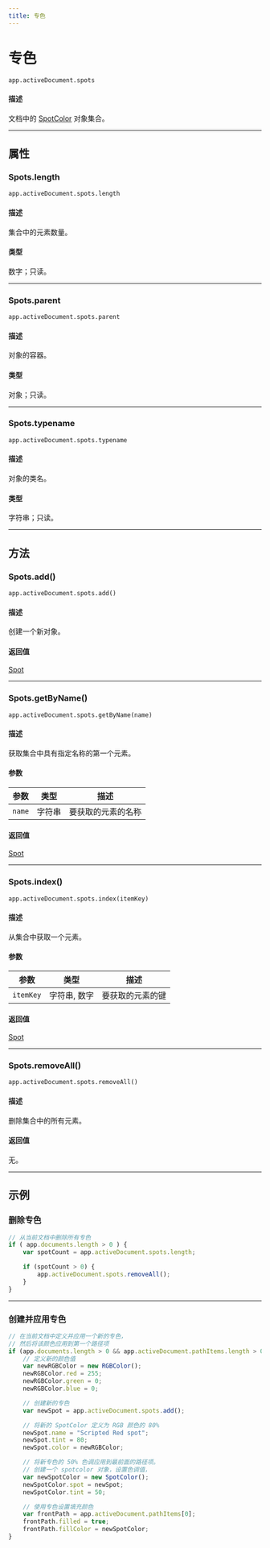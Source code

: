 ```yaml
---
title: 专色
---
```

# 专色

`app.activeDocument.spots`

#### 描述

文档中的 [SpotColor](.././SpotColor) 对象集合。

---

## 属性

### Spots.length

`app.activeDocument.spots.length`

#### 描述

集合中的元素数量。

#### 类型

数字；只读。

---

### Spots.parent

`app.activeDocument.spots.parent`

#### 描述

对象的容器。

#### 类型

对象；只读。

---

### Spots.typename

`app.activeDocument.spots.typename`

#### 描述

对象的类名。

#### 类型

字符串；只读。

---

## 方法

### Spots.add()

`app.activeDocument.spots.add()`

#### 描述

创建一个新对象。

#### 返回值

[Spot](.././Spot)

---

### Spots.getByName()

`app.activeDocument.spots.getByName(name)`

#### 描述

获取集合中具有指定名称的第一个元素。

#### 参数

| 参数      | 类型   | 描述               |
| --------- | ------ | ------------------ |
| `name`    | 字符串 | 要获取的元素的名称 |

#### 返回值

[Spot](.././Spot)

---

### Spots.index()

`app.activeDocument.spots.index(itemKey)`

#### 描述

从集合中获取一个元素。

#### 参数

| 参数      | 类型           | 描述               |
| --------- | -------------- | ------------------ |
| `itemKey` | 字符串, 数字   | 要获取的元素的键   |

#### 返回值

[Spot](.././Spot)

---

### Spots.removeAll()

`app.activeDocument.spots.removeAll()`

#### 描述

删除集合中的所有元素。

#### 返回值

无。

---

## 示例

### 删除专色

```javascript
// 从当前文档中删除所有专色
if ( app.documents.length > 0 ) {
    var spotCount = app.activeDocument.spots.length;

    if (spotCount > 0) {
        app.activeDocument.spots.removeAll();
    }
}
```

---

### 创建并应用专色

```javascript
// 在当前文档中定义并应用一个新的专色，
// 然后将该颜色应用到第一个路径项
if (app.documents.length > 0 && app.activeDocument.pathItems.length > 0) {
    // 定义新的颜色值
    var newRGBColor = new RGBColor();
    newRGBColor.red = 255;
    newRGBColor.green = 0;
    newRGBColor.blue = 0;

    // 创建新的专色
    var newSpot = app.activeDocument.spots.add();

    // 将新的 SpotColor 定义为 RGB 颜色的 80%
    newSpot.name = "Scripted Red spot";
    newSpot.tint = 80;
    newSpot.color = newRGBColor;

    // 将新专色的 50% 色调应用到最前面的路径项。
    // 创建一个 spotcolor 对象，设置色调值，
    var newSpotColor = new SpotColor();
    newSpotColor.spot = newSpot;
    newSpotColor.tint = 50;

    // 使用专色设置填充颜色
    var frontPath = app.activeDocument.pathItems[0];
    frontPath.filled = true;
    frontPath.fillColor = newSpotColor;
}
```